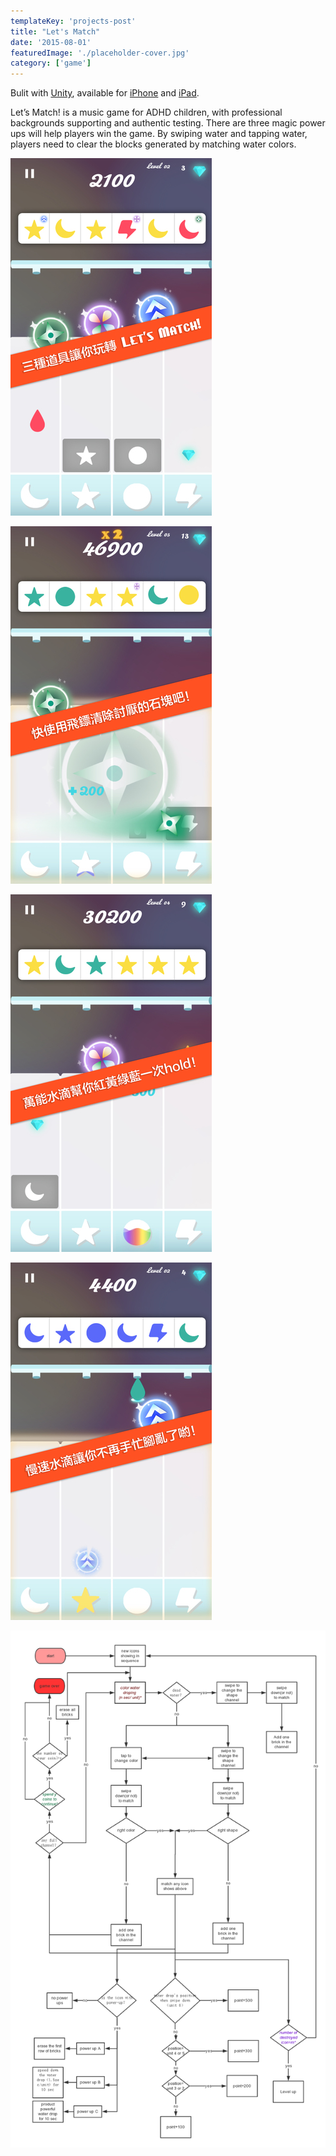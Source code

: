 ```yaml
---
templateKey: 'projects-post'
title: "Let's Match"
date: '2015-08-01'
featuredImage: './placeholder-cover.jpg'
category: ['game']
---
```


Bulit with [Unity](https://unity3d.com), available for [iPhone](https://itunes.apple.com/us/app/lets-match!-for-iphone/id1032753937) and [iPad](https://itunes.apple.com/us/app/lets-match!-for-ipad/id1028977426).

Let’s Match! is a music game for ADHD children, with professional backgrounds supporting and authentic testing. There are three magic power ups will help players win the game. By swiping water and tapping water, players need to clear the blocks generated by matching water colors.

![Game Promotion Image](./capture-1.jpg)

![Game Promotion Image](./capture-2.jpg)

![Game Promotion Image](./capture-3.jpg)

![Game Promotion Image](./capture-4.jpg)

![Flowchart](./flowchart.png)